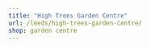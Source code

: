 ```yaml
---
title: "High Trees Garden Centre"
url: /leeds/high-trees-garden-centre/
shop: garden centre
---
```

